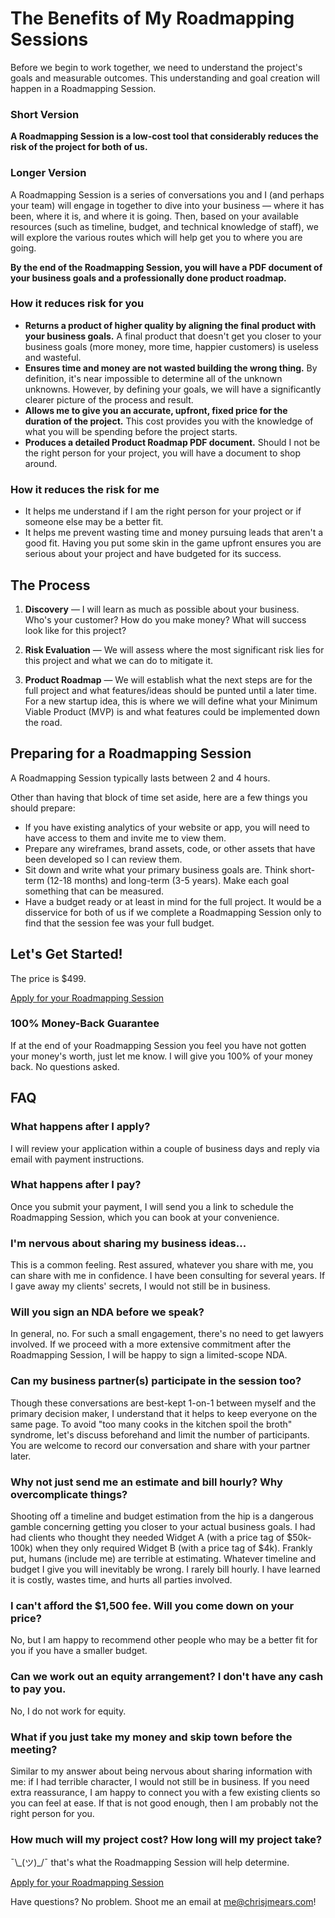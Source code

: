 # The Benefits of My Roadmapping Sessions

Before we begin to work together, we need to understand the project's goals and measurable outcomes. This understanding and goal creation will happen in a Roadmapping Session.

### Short Version

**A Roadmapping Session is a low-cost tool that considerably reduces the risk of the project for both of us.**

### Longer Version

A Roadmapping Session is a series of conversations you and I (and perhaps your team) will engage in together to dive into your business — where it has been, where it is, and where it is going. Then, based on your available resources (such as timeline, budget, and technical knowledge of staff), we will explore the various routes which will help get you to where you are going.

**By the end of the Roadmapping Session, you will have a PDF document of your business goals and a professionally done product roadmap.**

### How it reduces risk for you

* **Returns a product of higher quality by aligning the final product with your business goals.** A final product that doesn't get you closer to your business goals (more money, more time, happier customers) is useless and wasteful.
* **Ensures time and money are not wasted building the wrong thing.** By definition, it's near impossible to determine all of the unknown unknowns. However, by defining your goals, we will have a significantly clearer picture of the process and result.
* **Allows me to give you an accurate, upfront, fixed price for the duration of the project.** This cost provides you with the knowledge of what you will be spending before the project starts.
* **Produces a detailed Product Roadmap PDF document.** Should I not be the right person for your project, you will have a document to shop around.

### How it reduces the risk for me

* It helps me understand if I am the right person for your project or if someone else may be a better fit.
* It helps me prevent wasting time and money pursuing leads that aren't a good fit. Having you put some skin in the game upfront ensures you are serious about your project and have budgeted for its success.

## The Process

1. **Discovery** — I will learn as much as possible about your business. Who's your customer? How do you make money? What will success look like for this project?

2. **Risk Evaluation** — We will assess where the most significant risk lies for this project and what we can do to mitigate it.

3. **Product Roadmap** — We will establish what the next steps are for the full project and what features/ideas should be punted until a later time. For a new startup idea, this is where we will define what your Minimum Viable Product (MVP) is and what features could be implemented down the road.

## Preparing for a Roadmapping Session

A Roadmapping Session typically lasts between 2 and 4 hours.

Other than having that block of time set aside, here are a few things you should prepare:

* If you have existing analytics of your website or app, you will need to have access to them and invite me to view them.
* Prepare any wireframes, brand assets, code, or other assets that have been developed so I can review them.
* Sit down and write what your primary business goals are. Think short-term (12-18 months) and long-term (3-5 years). Make each goal something that can be measured.
* Have a budget ready or at least in mind for the full project. It would be a disservice for both of us if we complete a Roadmapping Session only to find that the session fee was your full budget.

## Let's Get Started!

The price is $499.

[Apply for your Roadmapping Session](https://docs.google.com/forms/d/e/1FAIpQLSeYrTHY9GYe6ql80hSIGTYPxxAS2kLbEiu_fmjfZX6fIKLo6w/viewform)

### 100% Money-Back Guarantee

If at the end of your Roadmapping Session you feel you have not gotten your money's worth, just let me know. I will give you 100% of your money back. No questions asked.

## FAQ

### What happens after I apply?
I will review your application within a couple of business days and reply via email with payment instructions.

### What happens after I pay?
Once you submit your payment, I will send you a link to schedule the Roadmapping Session, which you can book at your convenience.

### I'm nervous about sharing my business ideas...
This is a common feeling. Rest assured, whatever you share with me, you can share with me in confidence. I have been consulting for several years. If I gave away my clients' secrets, I would not still be in business.

### Will you sign an NDA before we speak?
In general, no. For such a small engagement, there's no need to get lawyers involved. If we proceed with a more extensive commitment after the Roadmapping Session, I will be happy to sign a limited-scope NDA.

### Can my business partner(s) participate in the session too?
Though these conversations are best-kept 1-on-1 between myself and the primary decision maker, I understand that it helps to keep everyone on the same page. To avoid "too many cooks in the kitchen spoil the broth" syndrome, let's discuss beforehand and limit the number of participants. You are welcome to record our conversation and share with your partner later.

### Why not just send me an estimate and bill hourly? Why overcomplicate things?
Shooting off a timeline and budget estimation from the hip is a dangerous gamble concerning getting you closer to your actual business goals. I had had clients who thought they needed Widget A (with a price tag of $50k-100k) when they only required Widget B (with a price tag of $4k).
Frankly put, humans (include me) are terrible at estimating. Whatever timeline and budget I give you will inevitably be wrong.
I rarely bill hourly. I have learned it is costly, wastes time, and hurts all parties involved.

### I can't afford the $1,500 fee. Will you come down on your price?
No, but I am happy to recommend other people who may be a better fit for you if you have a smaller budget.

### Can we work out an equity arrangement? I don't have any cash to pay you.
No, I do not work for equity.

### What if you just take my money and skip town before the meeting?
Similar to my answer about being nervous about sharing information with me: if I had terrible character, I would not still be in business. If you need extra reassurance, I am happy to connect you with a few existing clients so you can feel at ease. If that is not good enough, then I am probably not the right person for you.

### How much will my project cost? How long will my project take?
¯\\\_(ツ)\_/¯ that's what the Roadmapping Session will help determine.

[Apply for your Roadmapping Session](https://docs.google.com/forms/d/e/1FAIpQLSeYrTHY9GYe6ql80hSIGTYPxxAS2kLbEiu_fmjfZX6fIKLo6w/viewform)

Have questions? No problem. Shoot me an email at [me@chrisjmears.com](mailto:me@chrisjmears.com)!
